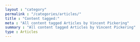 ```yaml
---
layout : "category"
permalink : "/categories/articles/"
title : "Content tagged:"
meta : "All content tagged Articles by Vincent Pickering"
summary : "All content tagged Articles by Vincent Pickering"
type : Articles
---
```

